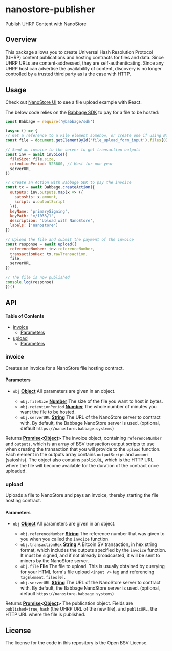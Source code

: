 # nanostore-publisher

Publish UHRP Content with NanoStore

## Overview

This package allows you to create Universal Hash Resolution Protocol (UHRP) content publications and hosting contracts for files and data. Since UHRP URLs are content-addressed, they are self-authenticating. Since any UHRP host can advertise the availability of content, discovery is no longer controlled by a trusted third party as is the case with HTTP.

## Usage

Check out [NanoStore UI](https://github.com/p2ppsr/nanostore-ui) to see a file upload example with React.

The below code relies on the  [Babbage SDK](https://projectbabbage.com/sdk) to pay for a file to be hosted:

```js
const Babbage = require('@babbage/sdk')

(async () => {
// Get a reference to a File element somehow, or create one if using Node
const file = document.getElementById('file_upload_form_input').files[0]

// Send an invoice to the server to get transaction outputs
const inv = await invoice({
  fileSize: file.size,
  retentionPeriod: 525600, // Host for one year
  serverURL
})

// Create an Action with Babbage SDK to pay the invoice
const tx = await Babbage.createAction({
  outputs: inv.outputs.map(x => ({
    satoshis: x.amount,
    script: x.outputScript
  })),
  keyName: 'primarySigning',
  keyPath: 'm/1033/1',
  description: 'Upload with NanoStore',
  labels: ['nanostore']
})

// Upload the file and submit the payment of the invoice
const response = await upload({
  referenceNumber: inv.referenceNumber,
  transactionHex: tx.rawTransaction,
  file,
  serverURL
})

// The file is now published
console.log(response)
})()
```

## API

<!-- Generated by documentation.js. Update this documentation by updating the source code. -->

#### Table of Contents

*   [invoice](#invoice)
    *   [Parameters](#parameters)
*   [upload](#upload)
    *   [Parameters](#parameters-1)

### invoice

Creates an invoice for a NanoStore file hosting contract.

#### Parameters

*   `obj` **[Object](https://developer.mozilla.org/docs/Web/JavaScript/Reference/Global_Objects/Object)** All parameters are given in an object.

    *   `obj.fileSize` **[Number](https://developer.mozilla.org/docs/Web/JavaScript/Reference/Global_Objects/Number)** The size of the file you want to host in bytes.
    *   `obj.retentionPeriod` **[Number](https://developer.mozilla.org/docs/Web/JavaScript/Reference/Global_Objects/Number)** The whole number of minutes you want the file to be hosted.
    *   `obj.serverURL` **[String](https://developer.mozilla.org/docs/Web/JavaScript/Reference/Global_Objects/String)** The URL of the NanoStore server to contract with. By default, the Babbage NanoStore server is used. (optional, default `https://nanostore.babbage.systems`)

Returns **[Promise](https://developer.mozilla.org/docs/Web/JavaScript/Reference/Global_Objects/Promise)<[Object](https://developer.mozilla.org/docs/Web/JavaScript/Reference/Global_Objects/Object)>** The invoice object, containing `referenceNumber` and `outputs`, which is an array of BSV transaction output scripts to use when creating the transaction that you will provide to the `upload` function. Each element in the outputs array contains `outputScript` and `amount` (satoshis). The object also contains `publicURL`, which is the HTTP URL where the file will become available for the duration of the contract once uploaded.

### upload

Uploads a file to NanoStore and pays an invoice, thereby starting the file hosting contract.

#### Parameters

*   `obj` **[Object](https://developer.mozilla.org/docs/Web/JavaScript/Reference/Global_Objects/Object)** All parameters are given in an object.

    *   `obj.referenceNumber` **[String](https://developer.mozilla.org/docs/Web/JavaScript/Reference/Global_Objects/String)** The reference number that was given to you when you called the `invoice` function.
    *   `obj.transactionHex` **[String](https://developer.mozilla.org/docs/Web/JavaScript/Reference/Global_Objects/String)** A Bitcoin SV transaction, in hex string format, which includes the outputs specified by the `invoice` function. It must be signed, and if not already broadcasted, it will be sent to miners by the NanoStore server.
    *   `obj.file` **File** The file to upload. This is usually obtained by querying for your HTML form's file upload `<input />` tag and referencing `tagElement.files[0]`.
    *   `obj.serverURL` **[String](https://developer.mozilla.org/docs/Web/JavaScript/Reference/Global_Objects/String)** The URL of the NanoStore server to contract with. By default, the Babbage NanoStore server is used. (optional, default `https://nanostore.babbage.systems`)

Returns **[Promise](https://developer.mozilla.org/docs/Web/JavaScript/Reference/Global_Objects/Promise)<[Object](https://developer.mozilla.org/docs/Web/JavaScript/Reference/Global_Objects/Object)>** The publication object. Fields are `published=true`, `hash` (the UHRP URL of the new file), and `publicURL`, the HTTP URL where the file is published.

## License

The license for the code in this repository is the Open BSV License.
